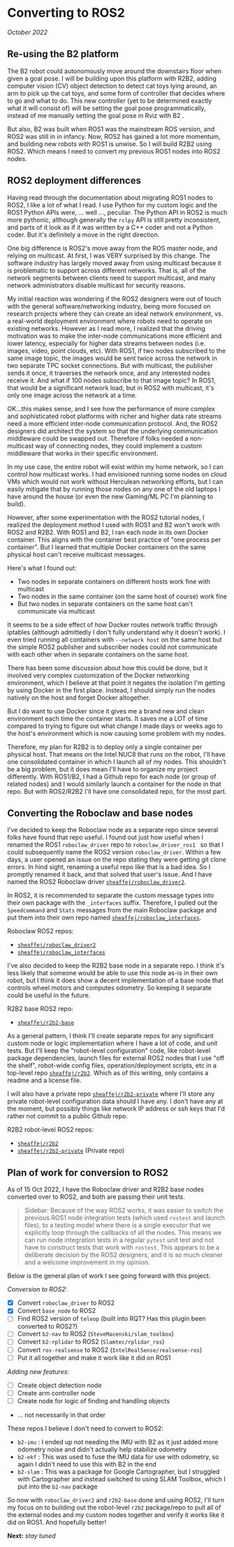 # Converting to ROS2
_October 2022_

## Re-using the B2 platform
The B2 robot could autonomously move around the downstairs floor when given a goal pose. I will be building upon this platform with R2B2, adding computer vision (CV) object detection to detect cat toys lying around, an arm to pick up the cat toys, and some form of controller that decides where to go and what to do. This new controller (yet to be determined exactly what it will consist of) will be setting the goal pose programmatically, instead of me manually setting the goal pose in Rviz with B2 .

But also, B2 was built when ROS1 was the mainstream ROS version, and ROS2 was still in in infancy. Now, ROS2 has gained a lot more momentum, and building new robots with ROS1 is unwise. So I will build R2B2 using ROS2. Which means I need to convert my previous ROS1 nodes into ROS2 nodes.

## ROS2 deployment differences
Having read through the documentation about migrating ROS1 nodes to ROS2, I like a lot of what I read. I use Python for my custom logic and the ROS1 Python APIs were, ... well ..., peculiar. The Python API in ROS2 is much more pythonic, although generally the `rclpy` API is still pretty inconsistent, and parts of it look as if it was written by a C++ coder and not a Python coder. But it's definitely a move in the right direction.

One big difference is ROS2's move away from the ROS master node, and relying on multicast. At first, I was VERY surprised by this change. The software industry has largely moved away from using multicast because it is problematic to support across different networks. That is, all of the network segments between clients need to support multicast, and many network administrators disable multicast for security reasons. 

My initial reaction was wondering if the ROS2 designers were out of touch with the general software/networking industry, being more focused on research projects where they can create an ideal network environment, vs. a real-world deployment environment where robots need to operate on existing networks. However as I read more, I realized that the driving motivation was to make the inter-node communications more efficient and lower latency, especially for higher data streams between nodes (i.e. images, video, point clouds, etc). With ROS1, if two nodes subscribed to the same image topic, the images would be sent twice across the network in two separate TPC socket connections. But with multicast, the publisher sends it once, it traverses the network once, and any interested nodes receive it. And what if 100 nodes subscribe to that image topic? In ROS1, that would be a significant network load, but in ROS2 with multicast, it's only one image across the network at a time.

OK...this makes sense, and I see how the performance of more complex and sophisticated robot platforms with richer and higher data rate streams need a more efficient inter-node communication protocol. And, the ROS2 designers did architect the system so that the underlying communication middleware could be swapped out. Therefore if folks needed a non-multicast way of connecting nodes, they could implement a custom middleware that works in their specific environment.

In my use case, the entire robot will exist within my home network, so I can control how multicast works. I had envisioned running some nodes on cloud VMs which would not work without Herculean networking efforts, but I can easily mitigate that by running those nodes on any one of the old laptops I have around the house (or even the new Gaming/ML PC I'm planning to build).

However, after some experimentation with the ROS2 tutorial nodes, I realized the deployment method I used with ROS1 and B2 won't work with ROS2 and R2B2. With ROS1 and B2, I ran each node in its own Docker container. This aligns with the container best practice of "one process per container". But I learned that multiple Docker containers on the same physical host can't receive multicast messages. 

Here's what I found out:
- Two nodes in separate containers on different hosts work fine with multicast
- Two nodes in the same container (on the same host of course) work fine
- But two nodes in separate containers on the same host can't communicate via multicast

It seems to be a side effect of how Docker routes network traffic through iptables (although admittedly I don't fully understand why it doesn't work). I even tried running all containers with `--network host` on the same host but the simple ROS2 publisher and subscriber nodes could not communicate with each other when in separate containers on the same host.

There has been some discussion about how this could be done, but it involved very complex customization of the Docker networking environment, which I believe at that point it negates the isolation I'm getting by using Docker in the first place. Instead, I should simply run the nodes natively on the host and forget Docker altogether.

But I do want to use Docker since it gives me a brand new and clean environment each time the container starts. It saves me a LOT of time compared to trying to figure out what change I made days or weeks ago to the host's environment which is now causing some problem with my nodes.

Therefore, my plan for R2B2 is to deploy only a single container per physical host. That means on the Intel NUC8 that runs on the robot, I'll have one consolidated container in which I launch all of my nodes. This shouldn't be a big problem, but it does mean I'll have to organize my project differently. With ROS1/B2, I had a Github repo for each node (or group of related nodes) and I would similarly launch a container for the node in that repo. But with ROS2/R2B2 I'll have one consolidated repo, for the most part.

## Converting the Roboclaw and base nodes
I've decided to keep the Roboclaw node as a separate repo since several folks have found that repo useful. I found out just how useful when I renamed the ROS1 `roboclaw_driver` repo to `roboclaw_driver_ros1 ` so that I could subsequently name the ROS2 version `roboclaw_driver`. Within a few days, a user opened an issue on the repo stating they were getting git clone errors. In hind sight, renaming a useful repo like that is a bad idea. So I promptly renamed it back, and that solved that user's issue. And I have named the ROS2 Roboclaw driver [`sheaffej/roboclaw_driver2`](https://github.com/sheaffej/roboclaw_driver2).

In ROS2, it is recommended to separate the custom message types into their own package with the `_interfaces` suffix. Therefore, I pulled out the `Speedcommand` and `Stats` messages from the main Roboclaw package and put them into their own repo named [`sheaffej/roboclaw_interfaces`](https://github.com/sheaffej/roboclaw_interfaces).

Roboclaw ROS2 repos:
- [`sheaffej/roboclaw_driver2`](https://github.com/sheaffej/roboclaw_driver2)
- [`sheaffej/roboclaw_interfaces`](https://github.com/sheaffej/roboclaw_interfaces)

I've also decided to keep the R2B2 base node in a separate repo. I think it's less likely that someone would be able to use this node as-is in their own robot, but I think it does show a decent implementation of a base node that controls wheel motors and computes odometry. So keeping it separate could be useful in the future.

R2B2 base ROS2 repo:
- [`sheaffej/r2b2-base`](https://github.com/sheaffej/r2b2-base)

As a general pattern, I think I'll create separate repos for any significant custom node or logic implementation where I have a lot of code, and unit tests. But I'll keep the "robot-level configuration" code, like robot-level package dependencies, launch files for external ROS2 nodes that I use "off the shelf", robot-wide config files, operation/deployment scripts, etc in a top-level repo [`sheaffej/r2b2`](https://github.com/sheaffej/r2b2). Which as of this writing, only contains a readme and a license file. 

I will also have a private repo [`sheaffej/r2b2-private`](https://github.com/sheaffej/r2b2-private) where I'll store any private robot-level configuration data should I have any. I don't have any at the moment, but possibly things like network IP address or ssh keys that I'd rather not commit to a public Github repo.

R2B2 robot-level ROS2 repos:
- [`sheaffej/r2b2`](https://github.com/sheaffej/r2b2)
- [`sheaffej/r2b2-private`](https://github.com/sheaffej/r2b2-private) (Private repo)

## Plan of work for conversion to ROS2
As of 15 Oct 2022, I have the Roboclaw driver and R2B2 base nodes converted over to ROS2, and both are passing their unit tests.
>Sidebar: Because of the way ROS2 works, it was easier to switch the previous ROS1 node integration tests (which used `rostest` and launch files), to a testing model where there is a single executor that we explicitly loop through the callbacks of all the nodes. This means we can run node integration tests in a regular `pytest` unit test and not have to construct tests that work with `rostest`. This appears to be a deliberate decision by the ROS2 designers, and it is so much cleaner and a welcome improvement in my opinion.

Below is the general plan of work I see going forward with this project.

_Conversion to ROS2:_
- [x] Convert `roboclaw_driver` to ROS2
- [x] Convert `base_node` to ROS2
- [ ] Find ROS2 version of `teleop` (built into RQT? Has this plugin been converted to ROS2?)
- [ ] Convert `b2-nav` to ROS2 (`SteveMacenski/slam_toolbox`)
- [ ] Convert `b2-rplidar` to ROS2 (`Slamtec/rplidar_ros`)
- [ ] Convert `ros-realsense` to ROS2 (`IntelRealSense/realsense-ros`)
- [ ] Put it all together and make it work like it did on ROS1

_Adding new features:_
- [ ] Create object detection node
- [ ] Create arm controller node
- [ ] Create node for logic of finding and handling objects
- ... not necessarily in that order

These repos I believe I don't need to convert to ROS2:
- `b2-imu` : I ended up not needing the IMU with B2 as it just added more odometry noise and didn't actually help stabilize odometry
- `b2-ekf` : This was used to fuse the IMU data for use with odometry, so again I didn't need to use this with B2 in the end
- `b2-slam` : This was a package for Google Cartographer, but I struggled with Cartographer and instead switched to using SLAM Toolbox, which I put into the `b2-nav` package

So now with `roboclaw_driver2` and `r2b2-base` done and using ROS2, I'll turn my focus on to building out the robot-level `r2b2` package/repo to pull all of the external nodes and my custom nodes together and verify it works like it did on ROS1. And hopefully better!

**Next:** _stay tuned_